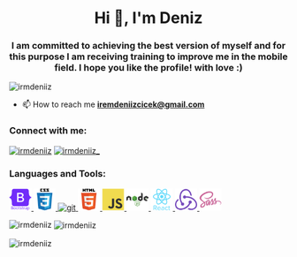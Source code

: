 
<h1 align="center">Hi 👋, I'm Deniz</h1>
<h3 align="center">I am committed to achieving the best version of myself and for this purpose I am receiving training to improve me in the mobile field. I hope you like the profile! with love :)</h3>

<p align="left"> <img src="https://komarev.com/ghpvc/?username=irmdeniiz&label=Profile%20views&color=0e75b6&style=flat" alt="irmdeniiz" /> </p>

- 📫 How to reach me **iremdeniizcicek@gmail.com**

<h3 align="left">Connect with me:</h3>
<p align="left">
<a href="www.linkedin.com/in/iremdenizcicek" target="blank"><img align="center" src="https://raw.githubusercontent.com/rahuldkjain/github-profile-readme-generator/master/src/images/icons/Social/linked-in-alt.svg" alt="irmdeniiz" height="30" width="40" /></a>
<a href="https://instagram.com/irmdeniiz_" target="blank"><img align="center" src="https://raw.githubusercontent.com/rahuldkjain/github-profile-readme-generator/master/src/images/icons/Social/instagram.svg" alt="irmdeniiz_" height="30" width="40" /></a>
</p>

<h3 align="left">Languages and Tools:</h3>
<p align="left"> <a href="https://getbootstrap.com" target="_blank" rel="noreferrer"> <img src="https://raw.githubusercontent.com/devicons/devicon/master/icons/bootstrap/bootstrap-plain-wordmark.svg" alt="bootstrap" width="40" height="40"/> </a> <a href="https://www.w3schools.com/css/" target="_blank" rel="noreferrer"> <img src="https://raw.githubusercontent.com/devicons/devicon/master/icons/css3/css3-original-wordmark.svg" alt="css3" width="40" height="40"/> </a> <a href="https://git-scm.com/" target="_blank" rel="noreferrer"> <img src="https://www.vectorlogo.zone/logos/git-scm/git-scm-icon.svg" alt="git" width="40" height="40"/> </a> <a href="https://www.w3.org/html/" target="_blank" rel="noreferrer"> <img src="https://raw.githubusercontent.com/devicons/devicon/master/icons/html5/html5-original-wordmark.svg" alt="html5" width="40" height="40"/> </a> <a href="https://developer.mozilla.org/en-US/docs/Web/JavaScript" target="_blank" rel="noreferrer"> <img src="https://raw.githubusercontent.com/devicons/devicon/master/icons/javascript/javascript-original.svg" alt="javascript" width="40" height="40"/> </a> <a href="https://nodejs.org" target="_blank" rel="noreferrer"> <img src="https://raw.githubusercontent.com/devicons/devicon/master/icons/nodejs/nodejs-original-wordmark.svg" alt="nodejs" width="40" height="40"/> </a> <a href="https://reactjs.org/" target="_blank" rel="noreferrer"> <img src="https://raw.githubusercontent.com/devicons/devicon/master/icons/react/react-original-wordmark.svg" alt="react" width="40" height="40"/> </a> <a href="https://redux.js.org" target="_blank" rel="noreferrer"> <img src="https://raw.githubusercontent.com/devicons/devicon/master/icons/redux/redux-original.svg" alt="redux" width="40" height="40"/> </a> <a href="https://sass-lang.com" target="_blank" rel="noreferrer"> <img src="https://raw.githubusercontent.com/devicons/devicon/master/icons/sass/sass-original.svg" alt="sass" width="40" height="40"/> </a> </p>

<p><img align="left" src="https://github-readme-stats.vercel.app/api/top-langs?username=irmdeniiz&show_icons=true&locale=en&layout=compact" alt="irmdeniiz" /></p>

<p>&nbsp;<img align="center" src="https://github-readme-stats.vercel.app/api?username=irmdeniiz&show_icons=true&locale=en" alt="irmdeniiz" /></p>

<p><img align="center" src="https://github-readme-streak-stats.herokuapp.com/?user=irmdeniiz&" alt="irmdeniiz" /></p>
